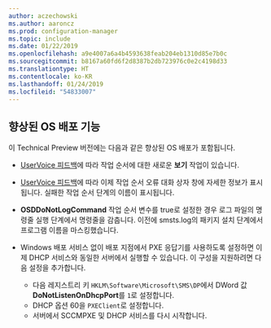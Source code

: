```yaml
---
author: aczechowski
ms.author: aaroncz
ms.prod: configuration-manager
ms.topic: include
ms.date: 01/22/2019
ms.openlocfilehash: a9e4007a6a4b4593638feab204eb1310d85e7b0c
ms.sourcegitcommit: b8167a60fd6f2d8387b2db723976c0e2c4198d33
ms.translationtype: HT
ms.contentlocale: ko-KR
ms.lasthandoff: 01/24/2019
ms.locfileid: "54833007"
---
```

## <a name="bkmk_osd"></a> 향상된 OS 배포 기능
<!--3633146,3641475,3654172,3734270-->

이 Technical Preview 버전에는 다음과 같은 향상된 OS 배포가 포함됩니다.

- [UserVoice 피드백](https://configurationmanager.uservoice.com/forums/300492-ideas/suggestions/20361052-task-sequence-view-only-option)에 따라 작업 순서에 대한 새로운 **보기** 작업이 있습니다. <!--3633146-->  

- [UserVoice 피드백](https://configurationmanager.uservoice.com/forums/300492-ideas/suggestions/13880781-task-sequence-error-dialog-box-needs-to-show-step)에 따라 이제 작업 순서 오류 대화 상자 창에 자세한 정보가 표시됩니다. 실패한 작업 순서 단계의 이름이 표시됩니다. <!--3641475-->  

- **OSDDoNotLogCommand** 작업 순서 변수를 true로 설정한 경우 로그 파일의 명령줄 실행 단계에서 명령줄을 감춥니다. 이전에 smsts.log의 패키지 설치 단계에서 프로그램 이름을 마스킹했습니다.<!--3654172-->  

- Windows 배포 서비스 없이 배포 지점에서 PXE 응답기를 사용하도록 설정하면 이제 DHCP 서비스와 동일한 서버에서 실행할 수 있습니다. 이 구성을 지원하려면 다음 설정을 추가합니다.<!--3734270-->  
    - 다음 레지스트리 키 `HKLM\Software\Microsoft\SMS\DP`에서 DWord 값 **DoNotListenOnDhcpPort**를 `1`로 설정합니다. 
    - DHCP 옵션 60을 `PXEClient`로 설정합니다.  
    - 서버에서 SCCMPXE 및 DHCP 서비스를 다시 시작합니다.  

